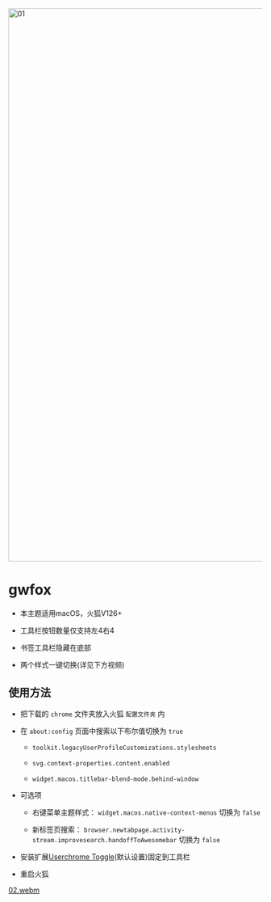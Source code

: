 <img width="1095" alt="01" src="https://github.com/akkva/gwfox/assets/150437642/95f5c60a-e552-407d-822e-397b4fa21d10">

# gwfox

- 本主题适用macOS，火狐V126+

- 工具栏按钮数量仅支持左4右4

- 书签工具栏隐藏在底部

- 两个样式一键切换(详见下方视频)

## 使用方法

- 把下载的 `chrome` 文件夹放入火狐 `配置文件夹` 内

- 在 `about:config` 页面中搜索以下布尔值切换为 `true`

  - `toolkit.legacyUserProfileCustomizations.stylesheets`

  - `svg.context-properties.content.enabled`

  - `widget.macos.titlebar-blend-mode.behind-window`
 
- 可选项

  - 右键菜单主题样式： `widget.macos.native-context-menus` 切换为 `false`
  
  - 新标签页搜索： `browser.newtabpage.activity-stream.improvesearch.handoffToAwesomebar` 切换为 `false`

- 安装扩展[Userchrome Toggle](https://addons.mozilla.org/firefox/addon/userchrome-toggle)(默认设置)固定到工具栏

- 重启火狐

[02.webm](https://github.com/akkva/gwfox/assets/150437642/999f1f9c-e19b-47c4-908c-8c1106b1abb6)
